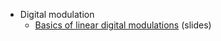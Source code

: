 * Digital modulation
  * [Basics of linear digital modulations](https://speakerdeck.com/kirlf/linear-digital-modulations) (slides)
